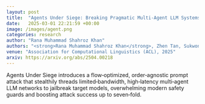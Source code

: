 ```yaml
---
layout: post
title:  "Agents Under Siege: Breaking Pragmatic Multi-Agent LLM Systems with Optimized Prompt Attacks"
date:   2025-03-01 22:21:59 +00:00
image: /images/agent.png
categories: research
author: "Rana Muhammad Shahroz Khan"
authors: "<strong>Rana Muhammad Shahroz Khan</strong>, Zhen Tan, Sukwon Yun, Charles Fleming, Tianlong Chen"
venue: "Association for Computational Linguistics (ACL), 2025"
arxiv: https://arxiv.org/abs/2504.00218
---
```

Agents Under Siege introduces a flow‑optimized, order‑agnostic prompt attack that stealthily threads limited‑bandwidth, high‑latency multi‑agent LLM networks to jailbreak target models, overwhelming modern safety guards and boosting attack success up to seven‑fold.